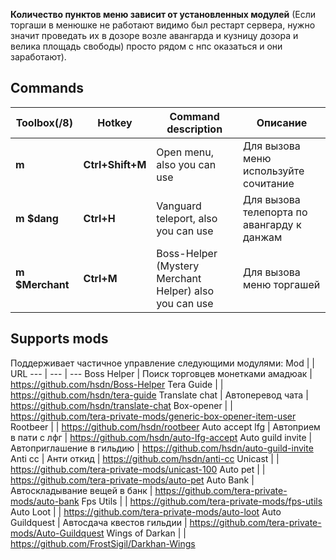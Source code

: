 **Количество пунктов меню зависит от установленных модулей**
(Если торгаши в менюшке не работают видимо был рестарт сервера, нужно значит проведать их в дозоре
возле авангарда и кузницу дозора и велика площадь свободы)
просто рядом с нпс оказаться и они заработают).
## Commands
Toolbox(/8) | Hotkey | Command description | Описание
--- | --- | --- | ---
**m** |**Ctrl+Shift+M** |Open menu, also you can use  | Для вызова меню используйте сочитание
**m $dang** |**Ctrl+H** | Vanguard teleport, also you can use | Для вызова телепорта по авангарду к данжам
**m $Merchant** |**Ctrl+M** | Boss-Helper (Mystery Merchant Helper) also you can use | Для вызова меню торгашей

## Supports mods
Поддерживает частичное управление следующими модулями: 
Mod | | URL
--- | --- | --- 
Boss Helper | Поиск торговцев монетками амадюак | https://github.com/hsdn/Boss-Helper
Tera Guide | | https://github.com/hsdn/tera-guide
Translate chat | Автоперевод чата | https://github.com/hsdn/translate-chat
Box-opener | | https://github.com/tera-private-mods/generic-box-opener-item-user
Rootbeer | | https://github.com/hsdn/rootbeer
Auto accept lfg | Автоприем в пати с лфг | https://github.com/hsdn/auto-lfg-accept
Auto guild invite | Автоприглашение в гильдию | https://github.com/hsdn/auto-guild-invite
Anti cc | Анти откид | https://github.com/hsdn/anti-cc
Unicast | | https://github.com/tera-private-mods/unicast-100
Auto pet | | https://github.com/tera-private-mods/auto-pet
Auto Bank | Автоскладывание вещей в банк | https://github.com/tera-private-mods/auto-bank
Fps Utils | | https://github.com/tera-private-mods/fps-utils
Auto Loot | | https://github.com/tera-private-mods/auto-loot
Auto Guildquest | Автосдача квестов гильдии | https://github.com/tera-private-mods/Auto-Guildquest
Wings of Darkan | | https://github.com/FrostSigil/Darkhan-Wings